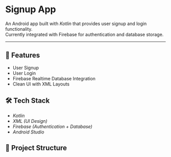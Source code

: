 # Signup App

An Android app built with *Kotlin* that provides user signup and login functionality.  
Currently integrated with Firebase for authentication and database storage.

---

## 🚀 Features
- User Signup
- User Login
- Firebase Realtime Database Integration
- Clean UI with XML Layouts

## 🛠 Tech Stack
- *Kotlin*
- *XML (UI Design)*
- *Firebase (Authentication + Database)*
- *Android Studio*

## 📂 Project Structure
